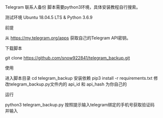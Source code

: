 
Telegram 联系人备份
脚本需要python3环境，具体安装教程自行搜索。

测试环境 Ubuntu 18.04.5 LTS & Python 3.6.9

前提

从 https://my.telegram.org/apps 获取自己的Telegram API密钥。

下载脚本

git clone https://github.com/snow922841/telegram_backup.git

使用

进入脚本目录
cd telegram_backup
安装依赖
pip3 install -r requirements.txt
修改telegram_backup.py文件内的 api_id 和 api_hash 为你自己的

运行

python3 telegram_backup.py
按照提示输入telegram绑定的手机号获取验证码并输入

